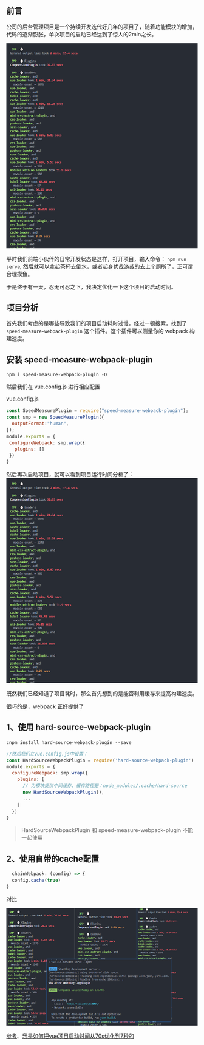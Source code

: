 ## 前言

公司的后台管理项目是一个持续开发迭代好几年的项目了，随着功能模块的增加，代码的逐渐膨胀，单次项目的启动已经达到了惊人的2min之长。

![](./img/speed.png)

平时我们前端小伙伴的日常开发状态是这样，打开项目，输入命令：
```npm run serve```,  然后就可以拿起茶杯去倒水，或者起身优哉游哉的去上个厕所了，正可谓合理摸鱼。

于是终于有一天，忍无可忍之下，我决定优化一下这个项目的启动时间。

## 项目分析

首先我们考虑的是哪些导致我们的项目启动耗时过慢，经过一顿搜索，找到了 ```speed-measure-webpack-plugin``` 这个插件。这个插件可以测量你的 webpack 构建速度。

## 安装 speed-measure-webpack-plugin

```shell
npm i speed-measure-webpack-plugin -D
```

然后我们在 vue.config.js 进行相应配置

vue.config.js

```js
const SpeedMeasurePlugin = require("speed-measure-webpack-plugin");
const smp = new SpeedMeasurePlugin({
  outputFormat:"human",
});
module.exports = {
 configureWebpack: smp.wrap({
   plugins: []
 })
}
```

然后再次启动项目，就可以看到项目运行时间分析了：
![](./img/speed.png)

既然我们已经知道了项目耗时，那么首先想到的是能否利用缓存来提高构建速度。

很巧的是，webpack 正好提供了

## 1、使用 hard-source-webpack-plugin

```shell
cnpm install hard-source-webpack-plugin --save
```

```js
//然后我们在vue.config.js中设置：
const HardSourceWebpackPlugin = require('hard-source-webpack-plugin')
module.exports = {
  configureWebpack: smp.wrap({
    plugins: [
      // 为模块提供中间缓存，缓存路径是：node_modules/.cache/hard-source
      new HardSourceWebpackPlugin(),
      ...
    ]
  })
}


```

>HardSourceWebpackPlugin 和 speed-measure-webpack-plugin 不能一起使用

## 2、使用自带的cache配置

```js
  chainWebpack: (config) => {
  config.cache(true)
}
```
对比

![](img/对比1.png)

[参考](https://hellowordjava.blog.csdn.net/article/details/119881095?spm=1001.2101.3001.6650.1&utm_medium=distribute.pc_relevant.none-task-blog-2%7Edefault%7ECTRLIST%7Edefault-1-119881095-blog-117809500.pc_relevant_sortByStrongTime&depth_1-utm_source=distribute.pc_relevant.none-task-blog-2%7Edefault%7ECTRLIST%7Edefault-1-119881095-blog-117809500.pc_relevant_sortByStrongTime&utm_relevant_index=1)、[我是如何把vue项目启动时间从70s优化到7秒的](https://juejin.cn/post/6979879230297341989)
